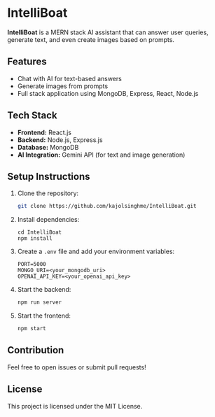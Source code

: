 
# IntelliBoat

**IntelliBoat** is a MERN stack AI assistant that can answer user queries, generate text, and even create images based on prompts.

## Features
- Chat with AI for text-based answers
- Generate images from prompts
- Full stack application using MongoDB, Express, React, Node.js

## Tech Stack
- **Frontend:** React.js
- **Backend:** Node.js, Express.js
- **Database:** MongoDB
- **AI Integration:** Gemini API (for text and image generation)

## Setup Instructions
1. Clone the repository:
   ```bash
   git clone https://github.com/kajolsinghme/IntelliBoat.git
   ````

2. Install dependencies:
   ```
   cd IntelliBoat
   npm install
   ````
3. Create a `.env` file and add your environment variables:

   ```
   PORT=5000
   MONGO_URI=<your_mongodb_uri>
   OPENAI_API_KEY=<your_openai_api_key>
   ````
4. Start the backend:

   ```bash
   npm run server
   ````
5. Start the frontend:

   ```bash
   npm start
   ````

## Contribution

Feel free to open issues or submit pull requests!

## License

This project is licensed under the MIT License.

````

